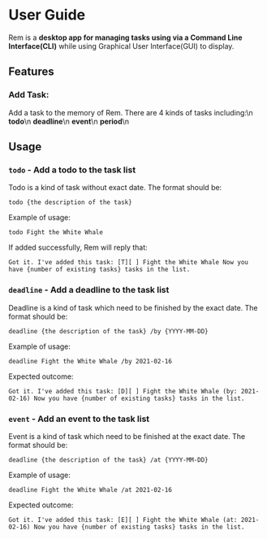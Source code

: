 # User Guide

Rem is a **desktop app for managing tasks using via a Command Line Interface(CLI)** while using Graphical User Interface(GUI) to display.

## Features 

### Add Task:
Add a task to the memory of Rem. There are 4 kinds of tasks including:\n
**todo**\n
**deadline**\n
**event**\n
**period**\n

## Usage

### `todo` - Add a todo to the task list

Todo is a kind of task without exact date. The format should be:

`todo {the description of the task}`

Example of usage: 

`todo Fight the White Whale`

If added successfully, Rem will reply that:

`Got it. I've added this task:
[T][ ] Fight the White Whale
Now you have {number of existing tasks} tasks in the list.`


### `deadline` - Add a deadline to the task list

Deadline is a kind of task which need to be finished by the exact date. The format should be:

`deadline {the description of the task} /by {YYYY-MM-DD}`

Example of usage: 

`deadline Fight the White Whale /by 2021-02-16`

Expected outcome:

`Got it. I've added this task:
[D][ ] Fight the White Whale (by: 2021-02-16)
Now you have {number of existing tasks} tasks in the list.`


### `event` - Add an event to the task list

Event is a kind of task which need to be finished at the exact date. The format should be:

`deadline {the description of the task} /at {YYYY-MM-DD}`

Example of usage: 

`deadline Fight the White Whale /at 2021-02-16`

Expected outcome:

`Got it. I've added this task:
[E][ ] Fight the White Whale (at: 2021-02-16)
Now you have {number of existing tasks} tasks in the list.`
